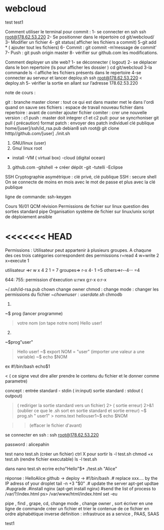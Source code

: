 # webcloud

test
test1

Comment utiliser le terminal pour commit : 
1- se connecter en ssh
ssh root@178.62.53.220
2- Se positionner dans le répertoire cd git/webcloud/
3- Modifier un fichier
4- git status( afficher les fichiers a commit)
5-git add * ( ajouter tout les fichiers)
6- Commit : git commit -m’message de commit’
7- Push : git push origin master
8- vérifier sur github.com les modifications. 

Comment deployer un site web?
1- se déconnecter ( logout)
2- se déplacer dans le bon repertoire (ls pour afficher les dossier )
cd git/webcloud
3-la commande ls -l affiche les fichiers présents dans le repertoire
4-se connecter au serveur et lancer deploy.sh
ssh root@178.62.53.220 < deploy.sh
5- vérifier la sortie en allant sur l’adresse 178.62.53.220

note de cours : 

git : branche master 
cloner : tout ce qui est dans master met le dans l'ordi
quand on sauve ses fichiers : espace de travail
nouveau fichier dans repertoire : avant de comiter ajouter fichier
comiter : crer une nouvelle version : c1
push : master doit integrer c1 et c2
pull: pour se syncrhoniser
git pull ( précaution)
format patch : envoyer des patch individuel
clé publique
home/[user]/ssh/id_rsa.pub 
debian8
ssh root@
git clone htttp//github.com/[user]
./init.sh



1) GNU/linux (user)
2) Gnu/ linux root 
- install 
-VM ( virtual box)
-cloud (digital ocean)
3) github.com
-gitshell -> créer dépôt
-git
-tutelli
-Eclipse

SSH
Cryptographie asymétrique : clé privé, clé publique
SSH : secure shell
On se connecte de moins en mois avec le mot de passe et plus avec la clé publique

ligne de commande: 
ssh-keygen

Cours 16/01
QCM révision
Permissions de fichier sur linux
question des sorties standard
pipe
Organisation système de fichier sur linux/unix
script de déploiement 
ansible


<<<<<<< HEAD
=======
Permissions :
Utilisateur peut appartenir à plusieurs groupes. A chaqune des ces trois catégories correspondent des permissions
r=read 4
w=write 2
x=execute 1

utilisateur =>r w x 4 2 1 = 7
groupes=> r-x 4- 1 =5
others=>r--4-- =4

644:
755: permission d'éxecution u:rwx
g:r-x
o:r-x

~/.ssh/id-rsa.pub
chown change owner
chmod : change mode : changer les permissions du fichier
~$chown  user :user date.sh
~$chmodb

1)
~$ prog (lancer programme)
> votre nom  (on tape notre nom)
>Hello user!

2)
~$prog"user"
>Hello user!
~$ export NOM = "user"  (importer une valeur a une variable)
~$ echo $NOM

ex    #!/bin/bash
      echo$1

< ( ce signe veut dire aller prendre le contenu du fichier et le donner comme parametre)

concept : entrée standard - stdin ( in:input)
sortie standard : stdout ( outpout)

> ( rediriger la sortie standard vers un fichier)
2> ( sortie erreur)
2>&1 (oublier ce que le .sh sort en sortie standard et sortie erreur)
~$ prog.sh " user1" > noms.text hellouser1~$ echo $NOM

>> (effacer le fichier d'avant)

se connecter en ssh : 
ssh root@178.62.53.220

password : alicepahin

test 
nano test.sh (créer un fichier)
ctrl X pour sortir
ls -l test.sh 
chmod +x test.sh (rendre fichier executable)
ls -l test.sh

dans nano test.sh 
ecrire echo"Hello"$*
./test.sh "Alice"  
 
 réponse : HelloAlice
   github -> deploy -> #!/bin/bash
   .# replace xxx.... by the IP adress of your droplet
   tail -n +3 "$0"
   .# update the server
   apt-get updtae
   .#upgrade
   .#install nginx (apt-get install nginx)
   #send the list of process to /var/?/index.html
   ps> /var/www/html/index.html
   set -eu
   
   pipe , find , grape, cd, change mode , change owner , sort
   écriver en une ligne de commande créer un fichier et trier le contenue de ce fichier en ordre alphabétique inverse
   définition : infrastruce as a service , PAAS, SAAS

test1
